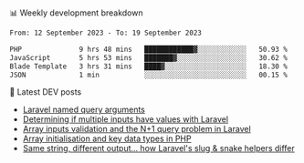 📊 Weekly development breakdown
<!--START_SECTION:waka-->

```txt
From: 12 September 2023 - To: 19 September 2023

PHP              9 hrs 48 mins   ████████████▓░░░░░░░░░░░░   50.93 %
JavaScript       5 hrs 53 mins   ███████▓░░░░░░░░░░░░░░░░░   30.62 %
Blade Template   3 hrs 31 mins   ████▓░░░░░░░░░░░░░░░░░░░░   18.30 %
JSON             1 min           ░░░░░░░░░░░░░░░░░░░░░░░░░   00.15 %
```

<!--END_SECTION:waka-->

📕 Latest DEV posts
<!-- BLOG-POST-LIST:START -->
- [Laravel named query arguments](https://dev.to/michaelvickersuk/laravel-named-query-arguments-28kd)
- [Determining if multiple inputs have values with Laravel](https://dev.to/michaelvickersuk/determining-if-multiple-inputs-have-values-with-laravel-km6)
- [Array inputs validation and the N+1 query problem in Laravel](https://dev.to/michaelvickersuk/array-inputs-validation-and-the-n1-query-problem-in-laravel-2agb)
- [Array initialisation and key data types in PHP](https://dev.to/michaelvickersuk/array-initialisation-and-key-data-types-in-php-1e5b)
- [Same string, different output... how Laravel&#39;s slug &amp; snake helpers differ](https://dev.to/michaelvickersuk/same-string-different-output-how-laravels-slug-snake-helpers-differ-1ccj)
<!-- BLOG-POST-LIST:END -->
